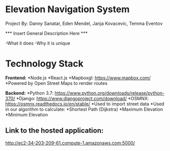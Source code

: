 # Elevation Navigation System

Project By: Danny Sanatar, Eden Mendel, Janja Kovacevic, Temma Eventov

*** Insert General Description Here ***

  -What it does
  -Why it is unique


# Technology Stack

**Frontend:**
  *Node.js
  *React.js 
  *Mapboxgl: https://www.mapbox.com/
    *Powered by Open Street Maps to render routes
  
**Backend:**
  *Python 3.7: https://www.python.org/downloads/release/python-370/
  *Django: https://www.djangoproject.com/download/
  *OSMNX: https://osmnx.readthedocs.io/en/stable/
    *Used to import street data
    *Used in our algorithm to calculate:
      *Shortest Path (Dijkstra)
      *Maximum Elevation
      *Minimum Elevation

## Link to the hosted application:

http://ec2-34-203-209-61.compute-1.amazonaws.com:5000/

